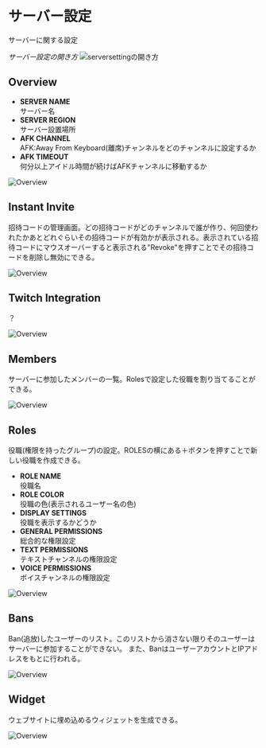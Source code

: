 # サーバー設定

サーバーに関する設定

_サーバー設定の開き方_ ![serversettingの開き方](../img/serversetting.gif)

## Overview

- **SERVER NAME**<br>
  サーバー名
- **SERVER REGION**<br>
  サーバー設置場所
- **AFK CHANNEL**<br>
  AFK:Away From Keyboard(離席)チャンネルをどのチャンネルに設定するか
- **AFK TIMEOUT**<br>
  何分以上アイドル時間が続けばAFKチャンネルに移動するか

![Overview](../img/overview.png)

## Instant Invite

招待コードの管理画面。どの招待コードがどのチャンネルで誰が作り、何回使われたかあとどれぐらいその招待コードが有効かが表示される。表示されている招待コードにマウスオーバーすると表示される"Revoke"を押すことでその招待コードを削除し無効にできる。

![Overview](../img/instantinvite.png)

## Twitch Integration

？

![Overview](../img/twitchintegration.png)

## Members

サーバーに参加したメンバーの一覧。Rolesで設定した役職を割り当てることができる。

![Overview](../img/members.png)

## Roles

役職(権限を持ったグループ)の設定。ROLESの横にある＋ボタンを押すことで新しい役職を作成できる。

- **ROLE NAME**<br>
  役職名
- **ROLE COLOR**<br>
  役職の色(表示されるユーザー名の色)
- **DISPLAY SETTINGS**<br>
  役職を表示するかどうか
- **GENERAL PERMISSIONS**<br>
  総合的な権限設定
- **TEXT PERMISSIONS**<br>
  テキストチャンネルの権限設定
- **VOICE PERMISSIONS**<br>
  ボイスチャンネルの権限設定

![Overview](../img/roles.png)

## Bans

Ban(追放)したユーザーのリスト。このリストから消さない限りそのユーザーはサーバーに参加することができない。 また、BanはユーザーアカウントとIPアドレスをもとに行われる。

![Overview](../img/bans.png)

## Widget

ウェブサイトに埋め込めるウィジェットを生成できる。

![Overview](../img/widget.png)
